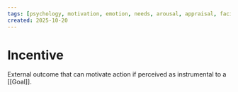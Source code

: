 ```yaml
---
tags: [psychology, motivation, emotion, needs, arousal, appraisal, facial-expression, amygdala]
created: 2025-10-20
---
```

# Incentive

External outcome that can motivate action if perceived as instrumental to a [[Goal]].

